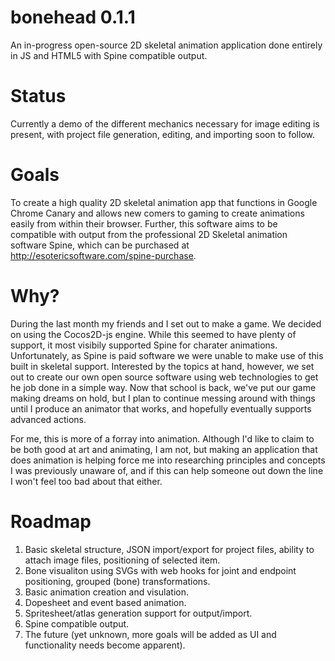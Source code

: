 # bonehead 0.1.1
An in-progress open-source 2D skeletal animation application done entirely in JS and HTML5 with Spine compatible output.

# Status
Currently a demo of the different mechanics necessary for image editing is present, with project file generation, editing, and importing soon to follow. 

# Goals
To create a high quality 2D skeletal animation app that functions in Google Chrome Canary and allows new comers to gaming to create animations easily from within their browser. Further, this software aims to be compatible with output from the professional 2D Skeletal animation software Spine, which can be purchased at http://esotericsoftware.com/spine-purchase. 

# Why?
During the last month my friends and I set out to make a game. We decided on using the Cocos2D-js engine. While this seemed to have plenty of support, it most visibily supported Spine for charater animations. Unfortunately, as Spine is paid software we were unable to make use of this built in skeletal support. Interested by the topics at hand, however, we set out to create our own open source software using web technologies to get he job done in a simple way. Now that school is back, we've put our game making dreams on hold, but I plan to continue messing around with things until I produce an animator that works, and hopefully eventually supports advanced actions. 

For me, this is more of a forray into animation. Although I'd like to claim to be both good at art and animating, I am not, but making an application that does animation is helping force me into researching principles and concepts I was previously unaware of, and if this can help someone out down the line I won't feel too bad about that either.

# Roadmap
<ol>
<li>Basic skeletal structure, JSON import/export for project files, ability to attach image files, positioning of selected item.</li>
<li>Bone visualiton using SVGs with web hooks for joint and endpoint positioning, grouped (bone) transformations.</li>
<li>Basic animation creation and visulation.</li>
<li>Dopesheet and event based animation.</li>
<li>Spritesheet/atlas generation support for output/import.</li>
<li>Spine compatible output.</li>
<li>The future (yet unknown, more goals will be added as UI and functionality needs become apparent).</li>
</ol>


